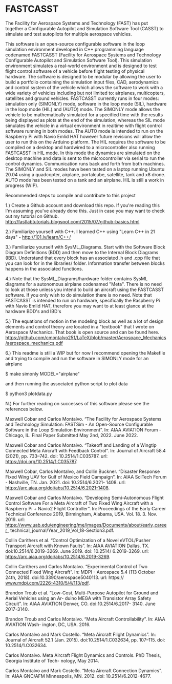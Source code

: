 # FASTCASST
The Facility for Aerospace Systems and Technology (FAST) has put together a Configurable Autopilot and Simulation Software Tool (CASST) to simulate and test autopilots for multiple aerospace vehicles.

This software is an open-source configurable software in the loop simulation environment developed in C++ programming language codenamed FASTCASST (Facility for
Aerospace Systems and Technology Configurable Autopilot and Simulation Software Tool). This simulation environment simulates a real-world environment and is designed to test flight control software of a vehicle before flight testing of physical hardware. The software is designed to be modular by allowing the user to build a portfolio containing the simulation input files, CAD, aerodynamics and control system of the vehicle which allows the software to work with a wide variety of vehicles including but not limited to: airplanes, multicopters, satellites and ground vehicles. FASTCASST currently runs in four modes: simulation only (SIMONLY) mode, software in the loop mode (SIL), hardware in the loop mode (HIL) and (AUTO) mode. The SIMONLY mode allows the vehicle to be mathematically simulated for a specified time with the results being displayed as plots at the end of the simulation, whereas the SIL mode simulates the vehicle in a virtual environment in realtime with flight control software running in both modes. The AUTO mode is intended to run on the Raspberry Pi with Navio Emlid HAT however future revisions will allow the user to run this on the Arduino platform. The HIL requires the software to be compiled on a desktop and hardwired to a microcontroller also running FASTCASST in HIL mode. In this mode the dynamics are simulated on the desktop machine and data is sent to the microcontroller via serial to run the control dynamics. Communication runs back and forth from both machines. The SIMONLY and SIL modes have been tested on a laptop running Ubuntu 20.04 using a quadcopter, airplane, portalcube, satellite, tank and x8 drone. AUTO mode has been tested on a tank and an airplane. HIL is still a work in progress (WIP).

Recommended steps to compile and contribute to this project

1.) Create a Github account and download this repo. If you're reading this I'm assuming you've already done this. Just in case you may want to check out my tutorial on Github. http://fastlabtutorials.blogspot.com/2015/07/github-basics.html

2.) Familiarize yourself with C++. I learned C++ using "Learn C++ in 21 days" - http://101.lv/learn/C++/

3.) Familiarize yourself with SysML_Diagrams. Start with the Software Block Diagram Definitions (BDD) and then move to the Internal Block Diagrams (IBD). Understand that every block has an associated .h and .cpp file that you can look for in the libraries/ folder. Information transfer between blocks happens in the associated functions. 

4.) Note that the SysML_Diagrams/hardware folder contains SysML diagrams for a autonomous airplane codenamed "Meta". There is no need to look at those unless you intend to build an aircraft using the FASTCASST software. If you only wish to do simulation there is no need. Note that FASTCASST is intended to run on hardware, specifically the Raspberry Pi with Navio Emlid HAT, therefore you may want to at least glance at the hardware BDD's and IBD's

5.) The equations of motion in the modeling block as well as a lot of design elements and control theory are located in a "textbook" that I wrote on Aerospace Mechanics. That book is open source and can be found here. https://github.com/cmontalvo251/LaTeX/blob/master/Aerospace_Mechanics/aerospace_mechanics.pdf

6.) This readme is still a WIP but for now I recommend opening the Makefile and trying to compile and run the software in SIMONLY mode for an airplane

$ make simonly MODEL="airplane"

and then running the associated python script to plot data

$ python3 plotdata.py

N.) For further reading on successes of this software please see the references below.

Maxwell Cobar and Carlos Montalvo. “The Facility for Aerospace Systems and Technology Simulation:
FASTSim - An Open-Source Configurable Software in the Loop Simulation Environment”. In: AIAA
AVIATION Forum - Chicago, IL. Final Paper Submitted May 2nd, 2022. June 2022.
 
Maxwell Cobar and Carlos Montalvo. “Takeoff and Landing of a Wingtip Connected Meta Aircraft
with Feedback Control”. In: Journal of Aircraft 58.4 (2021), pp. 733–742. doi: 10.2514/1.C035787.
url: https://doi.org/10.2514/1.C035787.

Maxwell Cobar, Carlos Montalvo, and Collin Buckner. “Disaster Response Fixed Wing UAV for Gulf of
Mexico Field Campaign”. In: AIAA SciTech Forum - Nashville, TN. Jan. 2021. doi: 10.2514/6.2021-
1408. url: https://arc.aiaa.org/doi/abs/10.2514/6.2021-1408.

Maxwell Cobar and Carlos Montalvo. “Developing Semi-Autonomous Flight Control Software For a
Meta Aircraft of Two Fixed Wing Aircraft with a Raspberry Pi + Navio2 Flight Controller”. In:
Proceedings of the Early Career Technical Conference 2019, Birmingham, Alabama, USA. Vol. 18. 3.
Nov. 2019. url: https://www.uab.edu/engineering/me/images/Documents/about/early_career_
technical_journal/Year_2019_Vol_18-Section3.pdf.

Collin Carithers et al. “Control Optimization of a Novel eVTOL/Pusher Transport Aircraft with
Known Faults”. In: AIAA AVIATION Dallas, TX. doi:10.2514/6.2019-3269. June 2019. doi: 10.2514/
6.2019-3269. url: https://arc.aiaa.org/doi/abs/10.2514/6.2019-3269.

Collin Carithers and Carlos Montalvo. “Experimental Control of Two Connected Fixed Wing Aircraft”.
In: MDPI - Aerospace 5.4 (113 October 24th, 2018). doi:10.3390/aerospace5040113. url: https://
www.mdpi.com/2226-4310/5/4/113/pdf.

Brandon Troub et al. “Low-Cost, Multi-Purpose Autopilot for Ground and Aerial Vehicles using an Ar-
duino MEGA with Transistor Array Safety Circuit”. In: AIAA AVIATION Denver, CO. doi:10.2514/6.2017-
3140. June 2017-3140.

Brandon Troub and Carlos Montalvo. “Meta Aircraft Controllability”. In: AIAA AVIATION Wash-
ington, DC, USA. 2016.

Carlos Montalvo and Mark Costello. “Meta Aircraft Flight Dynamics”. In: Journal of Aircraft 52.1
(Jan. 2015). doi:10.2514/1.C032634, pp. 107–115. doi: 10.2514/1.C032634.

Carlos Montalvo. Meta Aircraft Flight Dynamics and Controls. PhD Thesis, Georgia Institute of Tech-
nology, May 2014.

Carlos Montalvo and Mark Costello. “Meta Aircraft Connection Dynamics”. In: AIAA GNC/AFM
Minneapolis, MN. 2012. doi: 10.2514/6.2012-4677.
